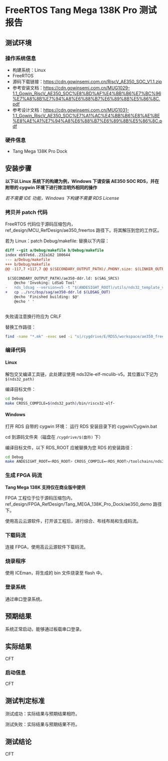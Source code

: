 # FreeRTOS Tang Mega 138K Pro 测试报告

## 测试环境

### 操作系统信息

- 构建系统：Linux
- FreeRTOS
- 源码下载链接：https://cdn.gowinsemi.com.cn/RiscV_AE350_SOC_V1.1.zip
- 参考安装文档：https://cdn.gowinsemi.com.cn/MUG1029-1.1_Gowin_RiscV_AE350_SOC%E8%BD%AF%E4%BB%B6%E7%BC%96%E7%A8%8B%E7%94%A8%E6%88%B7%E6%89%8B%E5%86%8C.pdf
- 参考设计文档：https://cdn.gowinsemi.com.cn/MUG1031-1.1_Gowin_RiscV_AE350_SOC%E7%A1%AC%E4%BB%B6%E8%AE%BE%E8%AE%A1%E7%94%A8%E6%88%B7%E6%89%8B%E5%86%8C.pdf

### 硬件信息

- Tang Mega 138K Pro Dock

## 安装步骤

**以下以 Linux 系统下的构建为例，Windows 下请安装 AE350 SOC RDS，并在附带的 cygwin 环境下进行除注明外相同的操作**

*若不需要 IDE 功能，Windows 下构建不需要 RDS License*

### 拷贝并 patch 代码

FreeRTOS 代码位于源码压缩包内，ref_design/MCU_RefDesign/ae350_freertos 路径下。将其解压到您的工作区。


若为 Linux：patch Debug/makefile:
替换以下内容：
```diff
diff --git a/Debug/makefile b/Debug/makefile
index eb97e6d..232a162 100644
--- a/Debug/makefile
+++ b/Debug/makefile
@@ -117,7 +117,7 @@ $(SECONDARY_OUTPUT_PATH)/.PHONY.size: $(LINKER_OUTPUTS)
 
 $(SECONDARY_OUTPUT_PATH)/ae350-ddr.ld: $(SAG_SRCS)
 	@echo 'Invoking: LdSaG Tool'
-	nds_ldsag --version=v5 -t "$(ANDESIGHT_ROOT)/utils/nds32_template_v5.txt" "$(SAG_FILE)" -o $(LDSAG_OUT)
+	cp ../src/bsp/sag/ae350-ddr.ld $(LDSAG_OUT)
 	@echo 'Finished building: $@'
 	@echo ' '
 

```
失败请注意换行符应为 CRLF

替换工作路径：
```bash
find -name "*.mk" -exec sed -i "s|/cygdrive/E/RDS5/workspace/ae350_freertos|$(pwd)|g" {} \;
```

### 编译代码

#### Linux
解包交叉编译工具链，此处建议使用 nds32le-elf-mculib-v5。其位置以下记为 `$(nds32_path)`

编译目标文件：
```bash
cd Debug
make CROSS_COMPILE=$(nds32_path)/bin/riscv32-elf-
```

#### Windows
打开 RDS 自带的 cygwin 环境：
运行 RDS 安装目录下的 cygwin/Cygwin.bat

cd 到源码文件夹（磁盘在 `/cygdrive/$(盘符)` 下）

编译目标文件，以下 RDS_ROOT 应被替换为您 RDS 的安装路径：
```bash
cd Debug
make ANDESIGHT_ROOT=<RDS_ROOT> CROSS_COMPILE=<RDS_ROOT>/toolchains/nds32le-elf-mculib-v5/bin/riscv32-elf-
```

### 生成 FPGA 码流

**Tang Mega 138K 支持仅在商业版中提供**

FPGA 工程位于位于源码压缩包内，ref_design/FPGA_RefDesign/Tang_MEGA_138K_Pro_Dock/ae350_demo 路径下。

使用高云云源软件，打开该工程后，进行综合、布线布局和生成码流。

### 下载码流

连接 FPGA，使用高云云源软件下载码流。

### 烧录程序

使用 ICEman，将生成的 bin 文件烧录至 flash 中。

### 登录系统

通过串口登录系统。

## 预期结果

系统正常启动，能够通过板载串口登录。

## 实际结果

CFT

### 启动信息

CFT

## 测试判定标准

测试成功：实际结果与预期结果相符。

测试失败：实际结果与预期结果不符。

## 测试结论

CFT